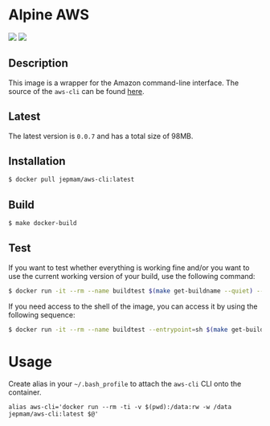 # Alpine AWS

[![](https://images.microbadger.com/badges/image/jepmam/aws-cli.svg)](https://microbadger.com/images/jepmam/aws-cli "Get your own image badge on microbadger.com")
[![](https://images.microbadger.com/badges/version/jepmam/aws-cli.svg)](https://microbadger.com/images/jepmam/aws-cli "Get your own version badge on microbadger.com")

## Description

This image is a wrapper for the Amazon command-line interface. The source of the `aws-cli` can be found [here](https://github.com/aws/aws-cli).

## Latest

The latest version is `0.0.7` and has a total size of 98MB.

## Installation

```bash
$ docker pull jepmam/aws-cli:latest
```

## Build

```bash
$ make docker-build
```

## Test

If you want to test whether everything is working fine and/or you want to use the current working version of your build, use the following command:

```bash
$ docker run -it --rm --name buildtest $(make get-buildname --quiet) --version
```

If you need access to the shell of the image, you can access it by using the following sequence:

```bash
$ docker run -it --rm --name buildtest --entrypoint=sh $(make get-buildname --quiet) -l
```

# Usage

Create alias in your `~/.bash_profile` to attach the `aws-cli` CLI onto the container.

```text
alias aws-cli='docker run --rm -ti -v $(pwd):/data:rw -w /data jepmam/aws-cli:latest $@'
```
